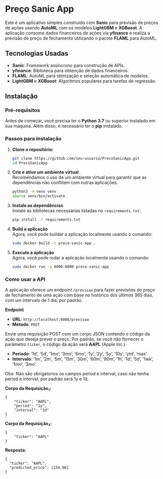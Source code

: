# Preço Sanic App

Este é um aplicativo simples construído com **Sanic** para previsão de preços de ações usando **AutoML** com os modelos **LightGBM** e **XGBoost**. A aplicação consome dados financeiros de ações via **yfinance** e realiza a previsão de preço de fechamento utilizando o pacote **FLAML** para AutoML.

## Tecnologias Usadas

- **Sanic**: Framework assíncrono para construção de APIs.
- **yfinance**: Biblioteca para obtenção de dados financeiros.
- **FLAML**: AutoML para otimização e seleção automática de modelos.
- **LightGBM** e **XGBoost**: Algoritmos populares para tarefas de regressão.

## Instalação

### Pré-requisitos

Antes de começar, você precisa ter o **Python 3.7** ou superior instalado em sua máquina. Além disso, é necessário ter o **pip** instalado.

### Passos para instalação

1. **Clone o repositório:**

    ```bash
    git clone https://github.com/seu-usuario/PrecoSanicApp.git
    cd PrecoSanicApp
    ```

2. **Crie e ative um ambiente virtual**  
   Recomendamos o uso de um ambiente virtual para garantir que as dependências não conflitem com outras aplicações.

    ```bash
    python3 -m venv venv
    source venv/bin/activate 
    ```

3. **Instale as dependências**  
   Instale as bibliotecas necessárias listadas no `requirements.txt`:

    ```bash
    pip install -r requirements.txt
    ```

4. **Build a aplicação**  
   Agora, você pode buildar a aplicação localmente usando o comando:

    ```bash
    sudo docker build -t preco-sanic-app .
    ```
5. **Execute a aplicação**  
   Agora, você pode rodar a aplicação localmente usando o comando:

    ```bash
    sudo docker run -p 8000:8000 preco-sanic-app
    ```

### Como usar a API

A aplicação oferece um endpoint `/previsao` para fazer previsões do preço de fechamento de uma ação com base no histórico dos últimos 365 dias, com um intervalo de 1 dia, por padrão.

**Endpoint**

- **URL**: `http://localhost:8000/previsao`
- **Método**: `POST`

Envie uma requisição POST com um corpo JSON contendo o código da ação que deseja prever o preço. Por padrão, se você não fornecer o parâmetro `ticker`, o código da ação será **AAPL** (Apple Inc.).

- **Periodo**: ‘1d’, ‘5d’, ‘1mo’, ‘3mo’, ‘6mo’, ‘1y’, ‘2y’, ‘5y’, ‘10y’, ‘ytd’, ‘max’.
- **Intervalo**: ‘1m’, ‘2m’, ‘5m’, ‘15m’, ‘30m’, ‘60m’, ‘90m’, ‘1h’, ‘1d’, ‘5d’, ‘1wk’, ‘1mo’, ‘3mo’.

Obs: Não são obrigatorios os campos period e interval, caso não tenha period e interval, por padrão será 1y e 1d.

**Corpo da Requisição₁:**

    {
        "ticker": "AAPL",
        "period": "1y",
        "interval": "1d"
    }

**Corpo da Requisição₂:**

    {
        "ticker": "AAPL"
    }

**Resposta:**

    {
      "ticker": "AAPL",
      "predicted_price": [234.98]
    }

